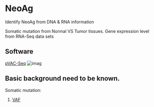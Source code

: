 # NeoAg
Identify NeoAg from DNA &amp; RNA information

Somatic mutation from Normal VS Tumor tissues. 
Gene expression level from RNA-Seq data sets

## Software
[pVAC-Seq](https://github.com/griffithlab/pVAC-Seq)
![imag](http://media.springernature.com/lw785/springer-static/image/art%3A10.1186%2Fs13073-016-0264-5/MediaObjects/13073_2016_264_Fig1_HTML.gif)

## Basic background need to be known.
Somatic mutation:
1) [VAF](https://www.biostars.org/p/6368/)
